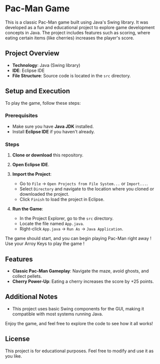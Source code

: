 # Pac-Man Game

This is a classic Pac-Man game built using Java's Swing library. It was developed as a fun and educational project to explore game development concepts in Java. The project includes features such as scoring, where eating certain items (like cherries) increases the player's score.

## Project Overview

- **Technology**: Java (Swing library)
- **IDE**: Eclipse IDE
- **File Structure**: Source code is located in the `src` directory.

## Setup and Execution

To play the game, follow these steps:

### Prerequisites

- Make sure you have **Java JDK** installed.
- Install **Eclipse IDE** if you haven't already.

### Steps

1. **Clone or download** this repository.
2. **Open Eclipse IDE**.
3. **Import the Project**:
   - Go to `File` -> `Open Projects from File System...` or `Import...`.
   - Select `Directory` and navigate to the location where you cloned or downloaded the project.
   - Click `Finish` to load the project in Eclipse.

4. **Run the Game**:
   - In the Project Explorer, go to the `src` directory.
   - Locate the file named `App.java`.
   - Right-click `App.java` -> `Run As` -> `Java Application`.

The game should start, and you can begin playing Pac-Man right away !
Use your Arroy Keys to play the game !

## Features

- **Classic Pac-Man Gameplay**: Navigate the maze, avoid ghosts, and collect pellets.
- **Cherry Power-Up**: Eating a cherry increases the score by +25 points.
  
## Additional Notes

- This project uses basic Swing components for the GUI, making it compatible with most systems running Java.

Enjoy the game, and feel free to explore the code to see how it all works!

## License

This project is for educational purposes. Feel free to modify and use it as you like.

